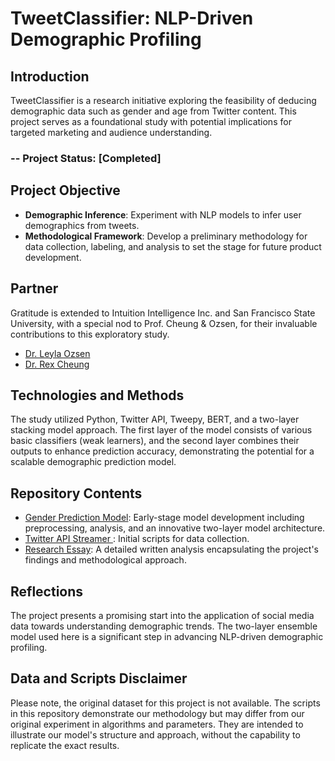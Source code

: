 # TweetClassifier: NLP-Driven Demographic Profiling

## Introduction

TweetClassifier is a research initiative exploring the feasibility of deducing demographic data such as gender and age from Twitter content. This project serves as a foundational study with potential implications for targeted marketing and audience understanding.

### -- Project Status: [Completed]

## Project Objective
- **Demographic Inference**: Experiment with NLP models to infer user demographics from tweets.
- **Methodological Framework**: Develop a preliminary methodology for data collection, labeling, and analysis to set the stage for future product development.

## Partner

Gratitude is extended to Intuition Intelligence Inc. and San Francisco State University, with a special nod to Prof. Cheung & Ozsen, for their invaluable contributions to this exploratory study.
- [Dr. Leyla Ozsen](https://www.linkedin.com/in/leyla-ozsen-9424a33/)
- [Dr. Rex Cheung](https://cob.sfsu.edu/directory/rex-cheung)

## Technologies and Methods

The study utilized Python, Twitter API, Tweepy, BERT, and a two-layer stacking model approach. The first layer of the model consists of various basic classifiers (weak learners), and the second layer combines their outputs to enhance prediction accuracy, demonstrating the potential for a scalable demographic prediction model.

## Repository Contents

- [Gender Prediction Model](Notebooks/TweetClassifier.ipynb): Early-stage model development including preprocessing, analysis, and an innovative two-layer model architecture.
- [Twitter API Streamer ](Notebooks/TwitterStreamer.ipynb): Initial scripts for data collection.
- [Research Essay](Research_Essay.pdf): A detailed written analysis encapsulating the project's findings and methodological approach.

## Reflections

The project presents a promising start into the application of social media data towards understanding demographic trends. The two-layer ensemble model used here is a significant step in advancing NLP-driven demographic profiling.

## Data and Scripts Disclaimer

Please note, the original dataset for this project is not available. The scripts in this repository demonstrate our methodology but may differ from our original experiment in algorithms and parameters. They are intended to illustrate our model's structure and approach, without the capability to replicate the exact results.